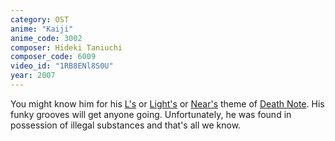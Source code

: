 ```yaml
---
category: OST
anime: "Kaiji"
anime_code: 3002
composer: Hideki Taniuchi
composer_code: 6009
video_id: "1RB8ENl8S0U"
year: 2007
---
```

You might know him for his <a href="https://youtu.be/GBC4azvwEVM">L's</a> or <a href="https://youtu.be/srDmw7kSjik">Light's</a> or <a href="https://youtu.be/33CU7eTCOsM">Near's</a> theme of <a href="https://myanimelist.net/anime/1535">Death Note</a>. His funky grooves will get anyone going. Unfortunately, he was found in possession of illegal substances and that's all we know.